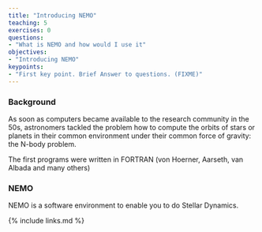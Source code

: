 ```yaml
---
title: "Introducing NEMO"
teaching: 5
exercises: 0
questions:
- "What is NEMO and how would I use it"
objectives:
- "Introducing NEMO"
keypoints:
- "First key point. Brief Answer to questions. (FIXME)"
---
```

### Background

As soon as computers became available to the research community in the 50s, astronomers
tackled the problem how to compute the orbits of stars or planets in their common environment
under their common force of gravity: the N-body problem.

The first programs were written in FORTRAN (von Hoerner, Aarseth, van Albada and many others)

### NEMO

NEMO is a software environment to enable you to do Stellar Dynamics.


{% include links.md %}


